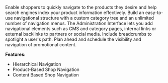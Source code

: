 
Enable shoppers to quickly navigate to the products they desire and help search engines index your product information effectively. Build an easy-to-use navigational structure with a custom category tree and an unlimited number of navigation menus. The Administration Interface lets you add navigational elements such as CMS and category pages, internal links or external backlinks to partners or social media. Include breadcrumbs to spotlight a user's path. Plan ahead and schedule the visibility and navigation of promotional content.

**Features:**

* Hierarchical Navigation
* Product-Based Shop Navigation
* Content Based Shop Navigation